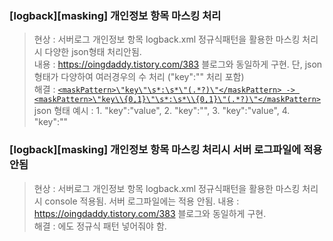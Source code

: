### [logback][masking] 개인정보 항목 마스킹 처리
> 현상 : 서버로그 개인정보 항목 logback.xml 정규식패턴을 활용한 마스킹 처리시 다양한 json형태 처리안됨.  
> 내용 : https://oingdaddy.tistory.com/383 블로그와 동일하게 구현. 단, json형태가 다양하여 여러경우의 수 처리 ("key":"" 처리 포함)  
> 해결 : [`<maskPattern>\"key\"\s*:\s*\"(.*?)\"</maskPattern> -> <maskPattern>\"key\\{0,1}\"\s*:\s*\\{0,1}\"(.*?)\"</maskPattern>`]()  
> json 형태 예시 : 1. "key":"value", 2. "key":"", 3. \"key\":\"value\", 4. \"key\":\"\"  


### [logback][masking] 개인정보 항목 마스킹 처리시 서버 로그파일에 적용 안됨
> 현상 : 서버로그 개인정보 항목 logback.xml 정규식패턴을 활용한 마스킹 처리시 console 적용됨. 서버 로그파일에는 적용 안됨.
> 내용 : https://oingdaddy.tistory.com/383 블로그와 동일하게 구현.   
> 해결 : <appener name="file">에도 <maskPattern>정규식 패턴</maskPattern> 넣어줘야 함.
